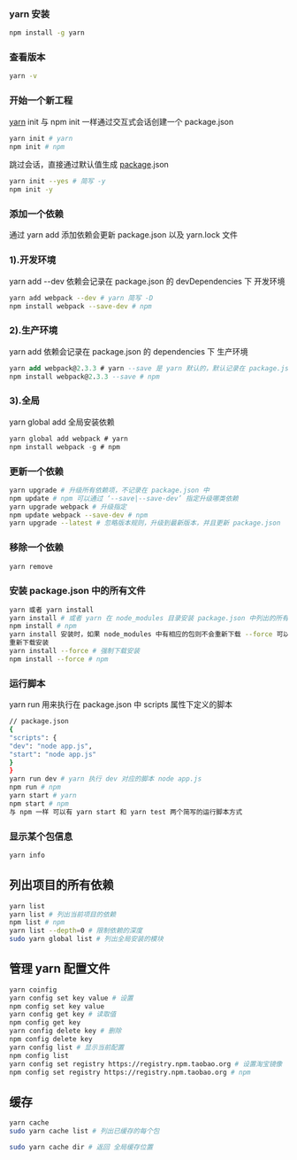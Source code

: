 ### **yarn 安装**

```bash
npm install -g yarn
```

### **查看版本**

```bash
yarn -v
```

### **开始一个新工程**

[yarn](https://so.csdn.net/so/search?q=yarn&spm=1001.2101.3001.7020) init 与 npm init 一样通过交互式会话创建一个 package.json

```bash
yarn init # yarn
npm init # npm
```

跳过会话，直接通过默认值生成 [package](https://so.csdn.net/so/search?q=package&spm=1001.2101.3001.7020).json

```bash
yarn init --yes # 简写 -y
npm init -y
```

### **添加一个依赖**

通过 yarn add 添加依赖会更新 package.json 以及 yarn.lock 文件

### **1).开发环境**

yarn add --dev 依赖会记录在 package.json 的 devDependencies 下 开发环境

```bash
yarn add webpack --dev # yarn 简写 -D
npm install webpack --save-dev # npm
```

### **2).生产环境**

yarn add 依赖会记录在 package.json 的 dependencies 下 生产环境

```sql
yarn add webpack@2.3.3 # yarn --save 是 yarn 默认的，默认记录在 package.json 中
npm install webpack@2.3.3 --save # npm
```

### **3).全局**

yarn global add 全局安装依赖

```csharp
yarn global add webpack # yarn
npm install webpack -g # npm
```

### **更新一个依赖**

```bash
yarn upgrade # 升级所有依赖项，不记录在 package.json 中
npm update # npm 可以通过 ‘--save|--save-dev’ 指定升级哪类依赖
yarn upgrade webpack # 升级指定
npm update webpack --save-dev # npm
yarn upgrade --latest # 忽略版本规则，升级到最新版本，并且更新 package.json
```

### **移除一个依赖**

```bash
yarn remove
```

### **安装 package.json 中的所有文件**

```bash
yarn 或者 yarn install
yarn install # 或者 yarn 在 node_modules 目录安装 package.json 中列出的所有依赖
npm install # npm
yarn install 安装时，如果 node_modules 中有相应的包则不会重新下载 --force 可以强制
重新下载安装
yarn install --force # 强制下载安装
npm install --force # npm
```

### **运行脚本**

yarn run 用来执行在 package.json 中 scripts 属性下定义的脚本

```bash
// package.json
{
"scripts": {
"dev": "node app.js",
"start": "node app.js"
}
}
yarn run dev # yarn 执行 dev 对应的脚本 node app.js
npm run # npm
yarn start # yarn
npm start # npm
与 npm 一样 可以有 yarn start 和 yarn test 两个简写的运行脚本方式
```

### **显示某个包信息**

```bash
yarn info
```

## **列出项目的所有依赖**

```bash
yarn list
yarn list # 列出当前项目的依赖
npm list # npm
yarn list --depth=0 # 限制依赖的深度
sudo yarn global list # 列出全局安装的模块
```

## 管理 yarn 配置文件

```bash
yarn coinfig
yarn config set key value # 设置
npm config set key value
yarn config get key # 读取值
npm config get key
yarn config delete key # 删除
npm config delete key
yarn config list # 显示当前配置
npm config list
yarn config set registry https://registry.npm.taobao.org # 设置淘宝镜像
npm config set registry https://registry.npm.taobao.org # npm
```

## **缓存**

```bash
yarn cache
sudo yarn cache list # 列出已缓存的每个包

sudo yarn cache dir # 返回 全局缓存位置
```